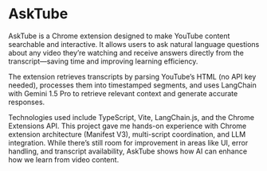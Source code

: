 # AskTube
AskTube is a Chrome extension designed to make YouTube content searchable and interactive. It allows users to ask natural language questions about any video they’re watching and receive answers directly from the transcript—saving time and improving learning efficiency.

The extension retrieves transcripts by parsing YouTube’s HTML (no API key needed), processes them into timestamped segments, and uses LangChain with Gemini 1.5 Pro to retrieve relevant context and generate accurate responses.

Technologies used include TypeScript, Vite, LangChain.js, and the Chrome Extensions API. This project gave me hands-on experience with Chrome extension architecture (Manifest V3), multi-script coordination, and LLM integration. While there’s still room for improvement in areas like UI, error handling, and transcript availability, AskTube shows how AI can enhance how we learn from video content.

